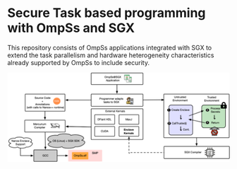 #     Secure Task based programming with OmpSs and SGX

This repository consists of OmpSs applications integrated with SGX to extend the task parallelism and hardware heterogeneity characteristics already supported by OmpSs to include security.

![alt text](https://raw.githubusercontent.com/isabellyrocha/ompss-sgx-apps/master/figures/ompss_sgx_app.png)
